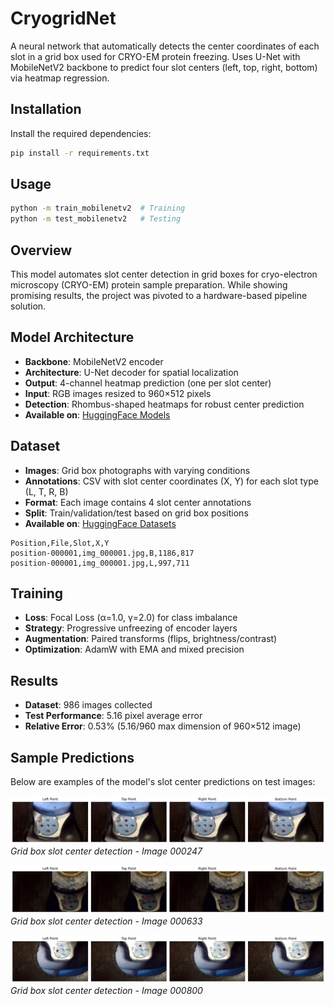# CryogridNet

A neural network that automatically detects the center coordinates of each slot in a grid box used for CRYO-EM protein freezing. Uses U-Net with MobileNetV2 backbone to predict four slot centers (left, top, right, bottom) via heatmap regression.

## Installation

Install the required dependencies:

```bash
pip install -r requirements.txt
```

## Usage

```bash
python -m train_mobilenetv2  # Training
python -m test_mobilenetv2   # Testing
```

## Overview

This model automates slot center detection in grid boxes for cryo-electron microscopy (CRYO-EM) protein sample preparation. While showing promising results, the project was pivoted to a hardware-based pipeline solution.

## Model Architecture

- **Backbone**: MobileNetV2 encoder
- **Architecture**: U-Net decoder for spatial localization
- **Output**: 4-channel heatmap prediction (one per slot center)
- **Input**: RGB images resized to 960×512 pixels
- **Detection**: Rhombus-shaped heatmaps for robust center prediction
- **Available on**: [HuggingFace Models](https://huggingface.co/galactixx/gridbox-net)

## Dataset

- **Images**: Grid box photographs with varying conditions
- **Annotations**: CSV with slot center coordinates (X, Y) for each slot type (L, T, R, B)
- **Format**: Each image contains 4 slot center annotations
- **Split**: Train/validation/test based on grid box positions
- **Available on**: [HuggingFace Datasets](https://huggingface.co/datasets/galactixx/cryogrid-boxes)

```
Position,File,Slot,X,Y
position-000001,img_000001.jpg,B,1186,817
position-000001,img_000001.jpg,L,997,711
```

## Training

- **Loss**: Focal Loss (α=1.0, γ=2.0) for class imbalance
- **Strategy**: Progressive unfreezing of encoder layers
- **Augmentation**: Paired transforms (flips, brightness/contrast)
- **Optimization**: AdamW with EMA and mixed precision

## Results

- **Dataset**: 986 images collected
- **Test Performance**: 5.16 pixel average error
- **Relative Error**: 0.53% (5.16/960 max dimension of 960×512 image)

## Sample Predictions

Below are examples of the model's slot center predictions on test images:

![Prediction Example 1](examples/preds_img_000247.jpg)
*Grid box slot center detection - Image 000247*

![Prediction Example 2](examples/preds_img_000633.jpg)
*Grid box slot center detection - Image 000633*

![Prediction Example 3](examples/preds_img_000800.jpg)
*Grid box slot center detection - Image 000800*